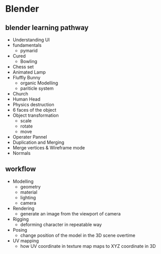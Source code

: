 # Blender

## blender learning pathway
- Understanding UI
- fundamentals
	- pymarid
- Cured
	- Bowling
- Chess set
- Animated Lamp
- Fluffly Bunny
	- organic Modelling
	- pariticle system
- Church
- Human Head
- Physics destruction
- 6 faces of the object
- Object transformation
	- scale
	- rotate
	- move
- Operater Pannel
- Duplication and Merging
- Merge vertices & Wireframe mode
- Normals

## workflow
- Modelling
  - geometry
  - material
  - lighting
  - camera
- Rendering
  - generate an image from the viewport of camera
- Rigging
  - deforming character in repeatable way
- Posing
  - change position of the model in the 3D scene overtime
- UV mapping
  - how UV coordinate in texture map maps to XYZ coordinate in 3D
